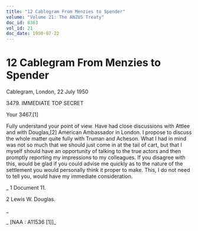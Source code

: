 ```yaml
---
title: "12 Cablegram From Menzies to Spender"
volume: "Volume 21: The ANZUS Treaty"
doc_id: 8363
vol_id: 21
doc_date: 1950-07-22
---
```


# 12 Cablegram From Menzies to Spender

Cablegram, London, 22 July 1950

3479\. IMMEDIATE TOP SECRET

Your 3467.[1]

Fully understand your point of view. Have had close discussions with Attlee and with Douglas,[2] American Ambassador in London. I propose to discuss the whole matter quite fully with Truman and Acheson. What I had in mind was not so much that we should just come in at the tail of cart, but that I myself should have an opportunity of talking to the true actors and then promptly reporting my impressions to my colleagues. If you disagree with this, would be glad if you could advise me quickly as to the nature of the settlement you would personally think it proper to make. This, I do not need to tell you, would have my immediate consideration.

_ 1 Document 11.

2 Lewis W. Douglas.

_

_ [NAA : A11536 [1]]_
